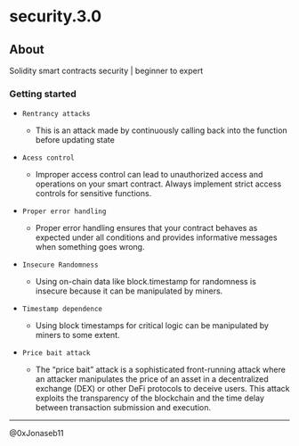# security.3.0

## About

Solidity smart contracts security | beginner to expert

### Getting started

- `Rentrancy attacks`

  - This is an attack made by continuously calling back into the function
    before updating state

- `Acess control`

  - Improper access control can lead to unauthorized access and operations on your smart contract. Always implement strict access controls for sensitive functions.
  
- `Proper error handling`

  - Proper error handling ensures that your contract behaves as expected under all conditions and provides informative messages when something goes wrong.
  
- `Insecure Randomness`

  - Using on-chain data like block.timestamp for randomness is insecure because it can be manipulated by miners.
  
- `Timestamp dependence`

  - Using block timestamps for critical logic can be manipulated by miners to some extent.

- `Price bait attack`
  
  - The “price bait” attack is a sophisticated front-running attack where an attacker manipulates the price of an asset in a decentralized exchange (DEX) or other DeFi protocols to deceive users. This attack exploits the transparency of the blockchain and the time delay between transaction submission and execution.

-----------------

@0xJonaseb11
